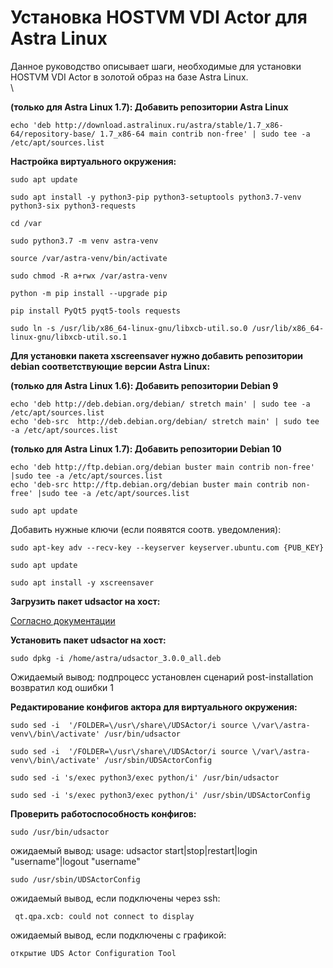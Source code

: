 # Установка HOSTVM  VDI Actor для Astra Linux

Данное руководство описывает шаги, необходимые для установки HOSTVM VDI Actor в золотой образ на базе Astra Linux.\
\


**(только для Astra Linux 1.7): Добавить репозитории Astra Linux**

```
echo 'deb http://download.astralinux.ru/astra/stable/1.7_x86-64/repository-base/ 1.7_x86-64 main contrib non-free' | sudo tee -a /etc/apt/sources.list
```

**Настройка виртуального окружения:**

```
sudo apt update
```

```
sudo apt install -y python3-pip python3-setuptools python3.7-venv python3-six python3-requests 
```

```
cd /var
```

```
sudo python3.7 -m venv astra-venv
```

```
source /var/astra-venv/bin/activate
```

```
sudo chmod -R a+rwx /var/astra-venv
```

```
python -m pip install --upgrade pip
```

```
pip install PyQt5 pyqt5-tools requests
```

```
sudo ln -s /usr/lib/x86_64-linux-gnu/libxcb-util.so.0 /usr/lib/x86_64-linux-gnu/libxcb-util.so.1
```

**Для установки пакета xscreensaver нужно добавить репозитории debian соответствующие версии Astra Linux:**

**(только для Astra Linux 1.6): Добавить репозитории Debian 9**

```
echo 'deb http://deb.debian.org/debian/ stretch main' | sudo tee -a /etc/apt/sources.list
echo 'deb-src  http://deb.debian.org/debian/ stretch main' | sudo tee -a /etc/apt/sources.list	
```

**(только для Astra Linux 1.7): Добавить репозитории Debian 10**

```
echo 'deb http://ftp.debian.org/debian buster main contrib non-free' |sudo tee -a /etc/apt/sources.list
echo 'deb-src http://ftp.debian.org/debian buster main contrib non-free' |sudo tee -a /etc/apt/sources.list
```

```
sudo apt update 
```

Добавить нужные ключи (если появятся соотв. уведомления):

```
sudo apt-key adv --recv-key --keyserver keyserver.ubuntu.com {PUB_KEY}
```

```
sudo apt update 
```

```
sudo apt install -y xscreensaver			
```

**Загрузить пакет udsactor на хост:**

[Согласно документации](https://kb.pvhostvm.ru/hostvm-vdi/hostvm-vdi-admin-guide/hostvm-vdi-base-image-preparation)

**Установить пакет udsactor на хост:**

```
sudo dpkg -i /home/astra/udsactor_3.0.0_all.deb
```

Ожидаемый вывод: подпроцесс установлен сценарий post-installation возвратил код ошибки 1

**Редактирование конфигов актора для виртуального окружения:**

```
sudo sed -i  '/FOLDER=\/usr\/share\/UDSActor/i source \/var\/astra-venv\/bin\/activate' /usr/bin/udsactor
```

```
sudo sed -i  '/FOLDER=\/usr\/share\/UDSActor/i source \/var\/astra-venv\/bin\/activate' /usr/sbin/UDSActorConfig
```

```
sudo sed -i 's/exec python3/exec python/i' /usr/bin/udsactor	
```

```
sudo sed -i 's/exec python3/exec python/i' /usr/sbin/UDSActorConfig	
```

**Проверить работоспособность конфигов:**

```
sudo /usr/bin/udsactor 
```

ожидаемый вывод: usage: udsactor start|stop|restart|login "username"|logout "username"

```
sudo /usr/sbin/UDSActorConfig	
```

ожидаемый вывод, если подключены через ssh:

```
 qt.qpa.xcb: could not connect to display
```

ожидаемый вывод, если подключены с графикой:

```
открытие UDS Actor Configuration Tool
```
